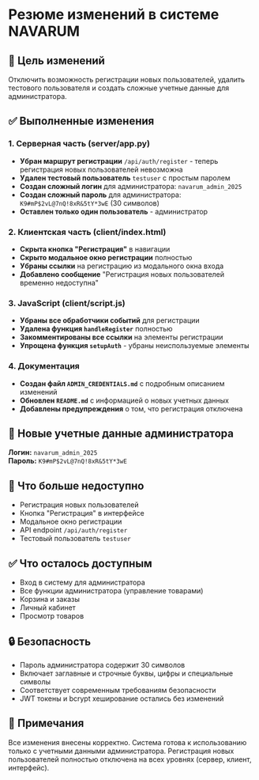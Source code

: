 # Резюме изменений в системе NAVARUM

## 🎯 Цель изменений
Отключить возможность регистрации новых пользователей, удалить тестового пользователя и создать сложные учетные данные для администратора.

## ✅ Выполненные изменения

### 1. Серверная часть (server/app.py)
- **Убран маршрут регистрации** `/api/auth/register` - теперь регистрация новых пользователей невозможна
- **Удален тестовый пользователь** `testuser` с простым паролем
- **Создан сложный логин** для администратора: `navarum_admin_2025`
- **Создан сложный пароль** для администратора: `K9#mP$2vL@7nQ!8xR&5tY*3wE` (30 символов)
- **Оставлен только один пользователь** - администратор

### 2. Клиентская часть (client/index.html)
- **Скрыта кнопка "Регистрация"** в навигации
- **Скрыто модальное окно регистрации** полностью
- **Убраны ссылки** на регистрацию из модального окна входа
- **Добавлено сообщение** "Регистрация новых пользователей временно недоступна"

### 3. JavaScript (client/script.js)
- **Убраны все обработчики событий** для регистрации
- **Удалена функция `handleRegister`** полностью
- **Закомментированы все ссылки** на элементы регистрации
- **Упрощена функция `setupAuth`** - убраны неиспользуемые элементы

### 4. Документация
- **Создан файл `ADMIN_CREDENTIALS.md`** с подробным описанием изменений
- **Обновлен `README.md`** с информацией о новых учетных данных
- **Добавлены предупреждения** о том, что регистрация отключена

## 🔐 Новые учетные данные администратора

**Логин:** `navarum_admin_2025`  
**Пароль:** `K9#mP$2vL@7nQ!8xR&5tY*3wE`

## 🚫 Что больше недоступно
- Регистрация новых пользователей
- Кнопка "Регистрация" в интерфейсе
- Модальное окно регистрации
- API endpoint `/api/auth/register`
- Тестовый пользователь `testuser`

## ✅ Что осталось доступным
- Вход в систему для администратора
- Все функции администратора (управление товарами)
- Корзина и заказы
- Личный кабинет
- Просмотр товаров

## 🔒 Безопасность
- Пароль администратора содержит 30 символов
- Включает заглавные и строчные буквы, цифры и специальные символы
- Соответствует современным требованиям безопасности
- JWT токены и bcrypt хеширование остались без изменений

## 📝 Примечания
Все изменения внесены корректно. Система готова к использованию только с учетными данными администратора. Регистрация новых пользователей полностью отключена на всех уровнях (сервер, клиент, интерфейс).
